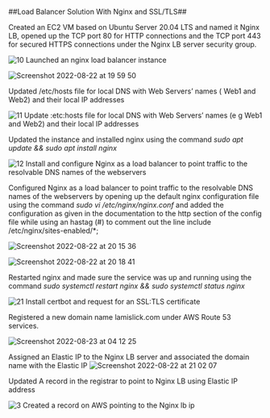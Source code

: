 
##Load Balancer Solution With Nginx and SSL/TLS##

Created an EC2 VM based on Ubuntu Server 20.04 LTS and named it Nginx LB, opened up the TCP port 80 for HTTP connections and the TCP port 443 for secured HTTPS connections under the Nginx LB server security group.

![10  Launched an nginx load balancer instance](https://user-images.githubusercontent.com/79456052/186056667-0beaf5fd-d4e0-45d5-89fa-7c3f8ba6f2cf.png)

![Screenshot 2022-08-22 at 19 59 50](https://user-images.githubusercontent.com/79456052/186057303-a29a7708-e50b-4346-b322-3c93c0776b24.png)

Updated /etc/hosts file for local DNS with Web Servers’ names ( Web1 and Web2) and their local IP addresses

![11 Update :etc:hosts file for local DNS with Web Servers’ names (e g  Web1 and Web2) and their local IP addresses](https://user-images.githubusercontent.com/79456052/186057657-8ddc2311-d2c9-4fa8-b259-3bf075d1fd69.png)

Updated the instance and installed nginx using the command  *sudo apt update && sudo apt install nginx* 

![12  Install and configure Nginx as a load balancer to point traffic to the resolvable DNS names of the webservers](https://user-images.githubusercontent.com/79456052/186058596-ebd190f0-7938-4b09-89b4-6cdf9ac236f8.png)

Configured Nginx as a load balancer to point traffic to the resolvable DNS names of the webservers by opening up the default nginx configuration file using the command *sudo vi /etc/nginx/nginx.conf* and added the configuration as given in the documentation to the http section of the config file while using an hastag (#) to comment out the line include /etc/nginx/sites-enabled/*;

![Screenshot 2022-08-22 at 20 15 36](https://user-images.githubusercontent.com/79456052/186059756-4f6e3fb3-87f9-40ea-83c4-00fa5ffb17a6.png)

![Screenshot 2022-08-22 at 20 18 41](https://user-images.githubusercontent.com/79456052/186059811-8f1806f4-60c9-4a9e-b9d4-69a59bc9a4e1.png)

Restarted nginx and made sure the service was up and running using the command *sudo systemctl restart nginx && sudo systemctl status nginx*

![ 21  Install certbot and request for an SSL:TLS certificate](https://user-images.githubusercontent.com/79456052/186060076-4818e4d0-27be-4a1c-b36f-df4a421a5bae.png)

Registered a new domain name lamislick.com under AWS Route 53 services. 

![Screenshot 2022-08-23 at 04 12 25](https://user-images.githubusercontent.com/79456052/186061393-e1765235-1ca0-4cee-b84b-051ec3dd47a8.png)


Assigned an Elastic IP to the Nginx LB server and associated the domain name with the Elastic IP
![Screenshot 2022-08-22 at 21 02 07](https://user-images.githubusercontent.com/79456052/186060735-a01dc72b-48fe-477a-bef2-fee7c835526b.png)

Updated A record in the registrar to point to Nginx LB using Elastic IP address

![3  Created a record on AWS pointing to the Nginx lb ip](https://user-images.githubusercontent.com/79456052/186061036-6caac784-1989-4642-aa89-084c03f4de75.png)






























